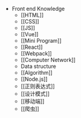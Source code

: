 - Front end Knowledge
	- [[HTML]]
	- [[CSS]]
	- [[JS]]
	- [[Vue]]
	- [[Mini Program]]
	- [[React]]
	- [[Webpack]]
	- [[Computer Network]]
	- Data structure
	- [[Algorithm]]
	- [[Node.js]]
	- [[正则表达式]]
	- [[设计模式]]
	- [[移动端]]
	- [[爬虫]]